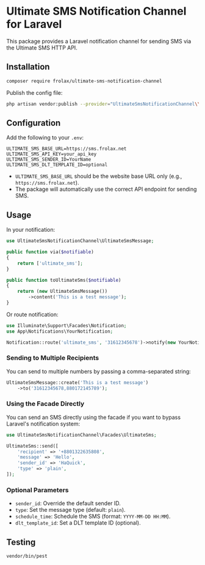 # Ultimate SMS Notification Channel for Laravel

This package provides a Laravel notification channel for sending SMS via the Ultimate SMS HTTP API.

## Installation

```bash
composer require frolax/ultimate-sms-notification-channel
```

Publish the config file:

```bash
php artisan vendor:publish --provider="UltimateSmsNotificationChannel\\UltimateSmsServiceProvider" --tag=config
```

## Configuration

Add the following to your `.env`:

```
ULTIMATE_SMS_BASE_URL=https://sms.frolax.net
ULTIMATE_SMS_API_KEY=your_api_key
ULTIMATE_SMS_SENDER_ID=YourName
ULTIMATE_SMS_DLT_TEMPLATE_ID=optional
```

- `ULTIMATE_SMS_BASE_URL` should be the website base URL only (e.g., `https://sms.frolax.net`).
- The package will automatically use the correct API endpoint for sending SMS.

## Usage

In your notification:

```php
use UltimateSmsNotificationChannel\UltimateSmsMessage;

public function via($notifiable)
{
    return ['ultimate_sms'];
}

public function toUltimateSms($notifiable)
{
    return (new UltimateSmsMessage())
        ->content('This is a test message');
}
```

Or route notification:

```php
use Illuminate\Support\Facades\Notification;
use App\Notifications\YourNotification;

Notification::route('ultimate_sms', '31612345678')->notify(new YourNotification());
```

### Sending to Multiple Recipients

You can send to multiple numbers by passing a comma-separated string:

```php
UltimateSmsMessage::create('This is a test message')
    ->to('31612345678,880172145789');
```

### Using the Facade Directly

You can send an SMS directly using the facade if you want to bypass Laravel's notification system:

```php
use UltimateSmsNotificationChannel\Facades\UltimateSms;

UltimateSms::send([
    'recipient' => '+8801322635808',
    'message' => 'Hello',
    'sender_id' => 'HaQuick',
    'type' => 'plain',
]);
```

### Optional Parameters
- `sender_id`: Override the default sender ID.
- `type`: Set the message type (default: `plain`).
- `schedule_time`: Schedule the SMS (format: `YYYY-MM-DD HH:MM`).
- `dlt_template_id`: Set a DLT template ID (optional).

## Testing

```bash
vendor/bin/pest
``` 
